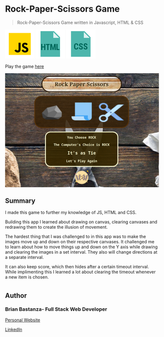 # Rock-Paper-Scissors Game

> Rock-Paper-Scissors Game written in Javascript, HTML & CSS

![js](MDimages/javascript.png) ![html](MDimages/html.png) ![css](MDimages/css.png)

Play the game [here](https://bbastanza.github.io/rps/)

![Screenshot](MDimages/screenshot.png)

## Summary

I made this game to further my knowledge of JS, HTML and CSS.

Building this app I learned about drawing on canvas, clearing canvases and redrawing them to create the illusion of movement.

The hardest thing that I was challenged to in this app was to make the images move up and down on their respective canvases. It challenged me to learn about how to move things up and down on the Y axis while drawing and clearing the images in a set interval. They also will change directions at a separate interval.

It can also keep score, which then hides after a certain timeout interval. While implimenting this I learned a lot about clearing the timeout whenever a new item is chosen.

#

## Author

### Brian Bastanza- Full Stack Web Developer

[Personal Website](www.brianbastanza.com)

[LinkedIn](www.linkedin.com/in/brian-bastanza-9035397b)
